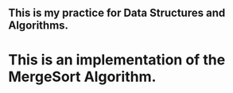 ## This is my practice for Data Structures and Algorithms.
# This is an implementation of the MergeSort Algorithm.
